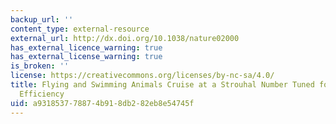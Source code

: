 ```yaml
---
backup_url: ''
content_type: external-resource
external_url: http://dx.doi.org/10.1038/nature02000
has_external_licence_warning: true
has_external_license_warning: true
is_broken: ''
license: https://creativecommons.org/licenses/by-nc-sa/4.0/
title: Flying and Swimming Animals Cruise at a Strouhal Number Tuned for High Power
  Efficiency
uid: a9318537-7887-4b91-8db2-82eb8e54745f
---
```

